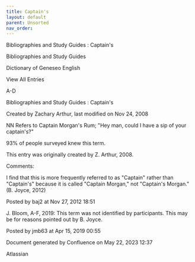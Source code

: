 ```yaml
---
title: Captain's
layout: default
parent: Unsorted
nav_order:
---
```


Bibliographies and Study Guides : Captain's

Bibliographies and Study Guides

Dictionary of Geneseo English

View All Entries

A-D

Bibliographies and Study Guides : Captain's

Created by  Zachary Arthur, last modified on Nov 24, 2008

NN Refers to Captain Morgan's Rum; &quot;Hey man, could I have a sip of your captain's?&quot;

93% of people surveyed knew this term.

This entry was originally created by Z. Arthur, 2008.

Comments:

I find that this is more frequently referred to as &quot;Captain&quot; rather than &quot;Captain's&quot; because it is called &quot;Captain Morgan,&quot; not &quot;Captain's Morgan.&quot; (B. Joyce, 2012)

Posted by baj2 at Nov 27, 2012 18:51

J. Bloom, A-F, 2019: This term was not identified by participants. This may be for reasons pointed out by B. Joyce. 

Posted by jmb63 at Apr 15, 2019 00:55

Document generated by Confluence on May 22, 2023 12:37

Atlassian
